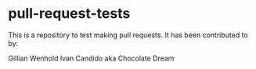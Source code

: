 # pull-request-tests

This is a repository to test making pull requests. It has been contributed to by:

Gillian Wenhold
Ivan Candido aka Chocolate Dream